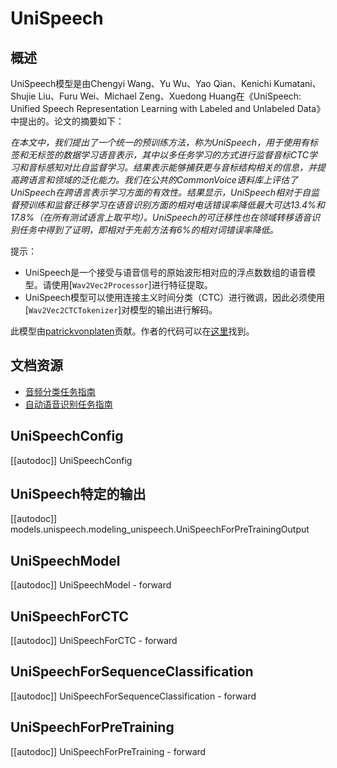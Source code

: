 <!--版权所有2021年The HuggingFace团队

根据Apache许可证2.0版("许可证")，除非符合许可证的规定，否则你不得使用此文件。你可以在以下网址获得许可证的副本：

http://www.apache.org/licenses/LICENSE-2.0

除非适用法律要求或书面同意，根据许可证分发的软件是基于“按原样”分发的，不附带任何明示或暗示的保证或条件。请参阅许可证以获取特定语言的权限和限制。

⚠️请注意，该文件是使用Markdown格式编写的，但包含有关我们doc-builder的特定语法(MDX类似)，在Markdown查看器中可能无法正确显示。-->

# UniSpeech

## 概述

UniSpeech模型是由Chengyi Wang、Yu Wu、Yao Qian、Kenichi Kumatani、Shujie Liu、Furu Wei、Michael Zeng、Xuedong Huang在《UniSpeech: Unified Speech Representation Learning with Labeled and Unlabeled Data》中提出的。论文的摘要如下：

*在本文中，我们提出了一个统一的预训练方法，称为UniSpeech，用于使用有标签和无标签的数据学习语音表示，其中以多任务学习的方式进行监督音标CTC学习和音标感知对比自监督学习。结果表示能够捕获更与音标结构相关的信息，并提高跨语言和领域的泛化能力。我们在公共的CommonVoice语料库上评估了UniSpeech在跨语言表示学习方面的有效性。结果显示，UniSpeech相对于自监督预训练和监督迁移学习在语音识别方面的相对电话错误率降低最大可达13.4%和17.8%（在所有测试语言上取平均）。UniSpeech的可迁移性也在领域转移语音识别任务中得到了证明，即相对于先前方法有6%的相对词错误率降低。*

提示：

- UniSpeech是一个接受与语音信号的原始波形相对应的浮点数数组的语音模型。请使用[`Wav2Vec2Processor`]进行特征提取。
- UniSpeech模型可以使用连接主义时间分类（CTC）进行微调，因此必须使用[`Wav2Vec2CTCTokenizer`]对模型的输出进行解码。

此模型由[patrickvonplaten](https://huggingface.co/patrickvonplaten)贡献。作者的代码可以在[这里](https://github.com/microsoft/UniSpeech/tree/main/UniSpeech)找到。

## 文档资源

- [音频分类任务指南](../tasks/audio_classification)
- [自动语音识别任务指南](../tasks/asr)

## UniSpeechConfig

[[autodoc]] UniSpeechConfig

## UniSpeech特定的输出

[[autodoc]] models.unispeech.modeling_unispeech.UniSpeechForPreTrainingOutput

## UniSpeechModel

[[autodoc]] UniSpeechModel
    - forward

## UniSpeechForCTC

[[autodoc]] UniSpeechForCTC
    - forward

## UniSpeechForSequenceClassification

[[autodoc]] UniSpeechForSequenceClassification
    - forward

## UniSpeechForPreTraining

[[autodoc]] UniSpeechForPreTraining
    - forward